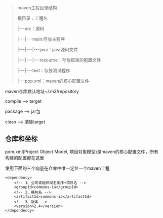 
> maven工程目录结构
> 
> 根目录：工程名
> 
> |---src：源码
> 
> |---|---main:存放主程序
> 
> |---|---|---java：java源码文件
> 
> |---|---|---resource：存放框架的配置文件
> 
> |---|---test：存放测试程序
> 
> |---pop.xml：maven的核心配置文件

maven仓库默认地址~/.m2/repository

compile --> target

package --> jar包

clean --> 清除target

## 仓库和坐标

pom.xml(Project Object Model, 项目对象模型)是maven的核心配置文件，所有构建的配置都在这里

使用下面的三个向量在仓库中唯一定位一个maven工程

```pom
<dependency>
    <!-- 1、公司或组织域名倒序+项目名 -->
    <groupId>commons-io</groupId>
    <!-- 2、模块名 -->
    <artifactId>commons-io</artifactId>
    <!-- 3、版本 -->
    <version>2.4</version>
</dependency>
```
